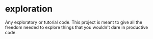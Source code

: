 # exploration
Any exploratory or tutorial code. 
This project is meant to give all the freedom needed to explore things that you wouldn't dare in productive code.
